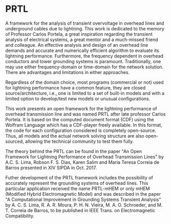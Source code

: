 # PRTL
A framework for the analysis of transient overvoltage in overhead lines and underground cables due to lightning. This work is dedicated to the memory of Professor Carlos Portela, a great inspiration regarding the transient analysis of electrical systems, a great mentor and a much-missed friend and colleague.
An effective analysis and design of an overhead line demands and accurate and numerically efficient algorithm to evaluate its lightning performance. Furthermore, the frequency dependent in overhead conductors and tower grounding systems is paramount. Traditionally, one may use either frequency-domain or time-domain for the network solution. There are advantages and limitations in either approaches.

Regardless of the domain choice, most programs (commercial or not) used for lightning performance have a common feature, they are closed source/architecture, i.e., one is limited to a set of built-in models and with a limited option to develop/test new models or unusual configurations.

This work presents an open framework for the lightning performance of overhead transmission line and was named PRTL after late professor Carlos Portela. It is based on the computed document format (CDF) using the Wolfram Language which has a CDF-player freely available. In this format, the code for each configuration considered is completely open-source. Thus, all models and the actual network solving structure are also open-sourced, allowing the technical community to test them fully.

The theory behind the PRTL can be found in the paper "An Open Framework for Lightning Performance of Overhead Transmission Lines" by A.C. S. Lima, Robson F. S. Dias, Karen Salim and Maria Teresa Correia de Barros presented in XIV SIPDA in Oct. 2017. 

Futher development of the PRTL framework includes the possibility of accurately represent the grounding systems of overhead lines. This particular application received the name PRTL-mHEM or only mHEM (Modified Hybrid Electromagnetic Model) and was described in the paper "A Computational Improvement in Grounding Systems Transient Analysis" by A. C. S. Lima, R. A. R. Moura, P. H. N. Vieira, M. A. O. Schroeder, and M. T. Correia de Barros, to be published in IEEE Trans. on Electromagnetic Compatibility.  
